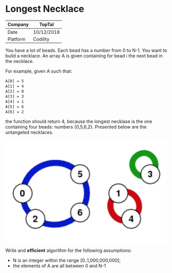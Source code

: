 # Longest Necklace

Company|TopTal
---|---
Date| 10/12/2018
Platform| Codility

You have a lot of beads. Each bead has a number from 0 to N-1. You want to build a necklace. An array A is given containing for bead i the next bead in the necklace. 

For example, given A such that:

```
A[0] = 5
A[1] = 4
A[2] = 0
A[3] = 3
A[4] = 1
A[5] = 6
A[6] = 2
``` 

the function should return 4, because the longest necklase is the one containing four beads: numbers {0,5,6,2}. Presented below are the untangeled necklaces.

![Necklace](Necklace.png)

Write and **efficient** algorithm for the following assumptions:

* N is an integer within the range [0..1,000,000,000];
* the elements of A are all between 0 and N-1

